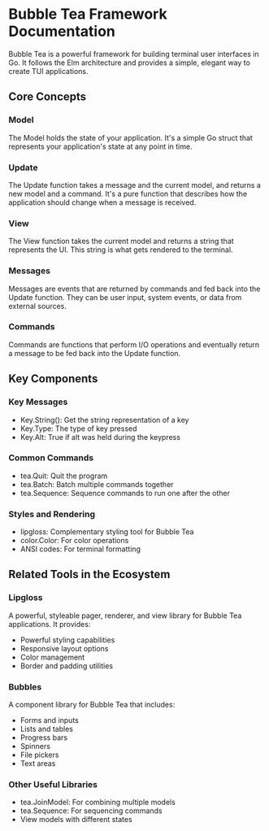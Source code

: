 # Bubble Tea Framework Documentation

Bubble Tea is a powerful framework for building terminal user interfaces in Go. It follows the Elm architecture and provides a simple, elegant way to create TUI applications.

## Core Concepts

### Model
The Model holds the state of your application. It's a simple Go struct that represents your application's state at any point in time.

### Update
The Update function takes a message and the current model, and returns a new model and a command. It's a pure function that describes how the application should change when a message is received.

### View
The View function takes the current model and returns a string that represents the UI. This string is what gets rendered to the terminal.

### Messages
Messages are events that are returned by commands and fed back into the Update function. They can be user input, system events, or data from external sources.

### Commands
Commands are functions that perform I/O operations and eventually return a message to be fed back into the Update function.

## Key Components

### Key Messages
- Key.String(): Get the string representation of a key
- Key.Type: The type of key pressed
- Key.Alt: True if alt was held during the keypress

### Common Commands
- tea.Quit: Quit the program
- tea.Batch: Batch multiple commands together
- tea.Sequence: Sequence commands to run one after the other

### Styles and Rendering
- lipgloss: Complementary styling tool for Bubble Tea
- color.Color: For color operations
- ANSI codes: For terminal formatting

## Related Tools in the Ecosystem

### Lipgloss
A powerful, styleable pager, renderer, and view library for Bubble Tea applications. It provides:
- Powerful styling capabilities
- Responsive layout options
- Color management
- Border and padding utilities

### Bubbles
A component library for Bubble Tea that includes:
- Forms and inputs
- Lists and tables
- Progress bars
- Spinners
- File pickers
- Text areas

### Other Useful Libraries
- tea.JoinModel: For combining multiple models
- tea.Sequence: For sequencing commands
- View models with different states